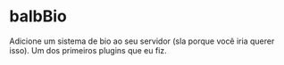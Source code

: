 # balbBio
Adicione um sistema de bio ao seu servidor (sla porque você iria querer isso). Um dos primeiros plugins que eu fiz.
